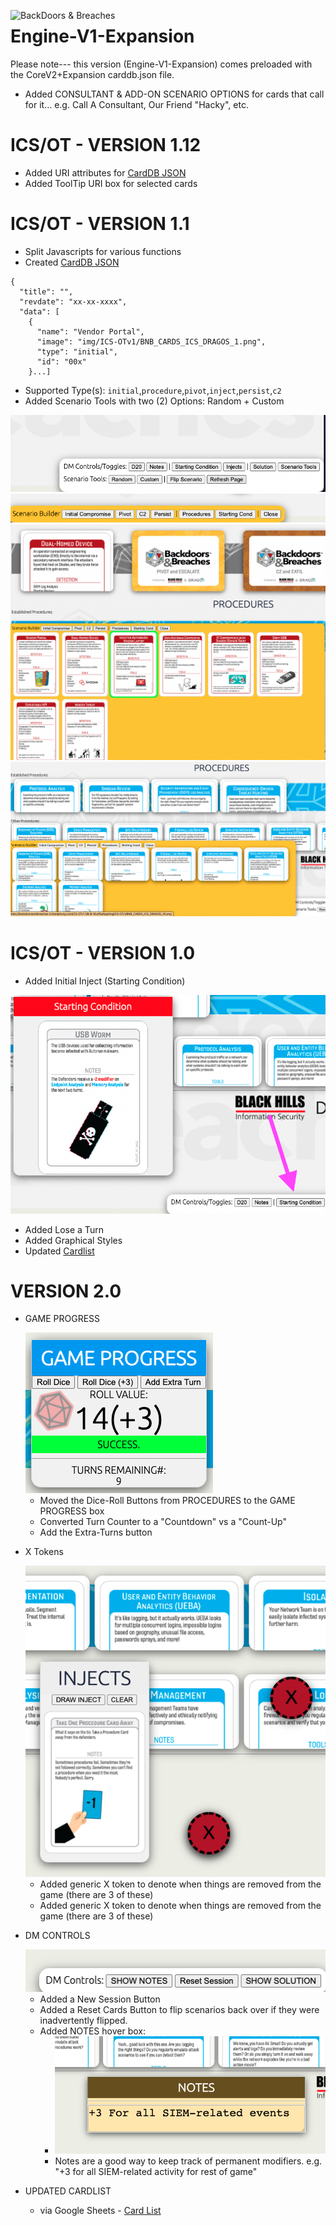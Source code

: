
<img src="https://raw.githubusercontent.com/p3hndrx/B-B-Shuffle/Engine-V1-Expansion/App/img/bb-logo.png" width="500px"
     alt="BackDoors & Breaches"
     style="float: left; margin-right: 10px;" />

# Engine-V1-Expansion
Please note---
this version (Engine-V1-Expansion) comes preloaded with the CoreV2+Expansion carddb.json file.
- Added CONSULTANT & ADD-ON SCENARIO OPTIONS for cards that call for it... e.g. Call A Consultant, Our Friend "Hacky", etc.

# ICS/OT - VERSION 1.12
- Added URI attributes for [CardDB JSON](App/carddb.json)
- Added ToolTip URI box for selected cards

# ICS/OT - VERSION 1.1
- Split Javascripts for various functions
- Created [CardDB JSON](App/carddb.json)
```
{
  "title": "",
  "revdate": "xx-xx-xxxx",
  "data": [
    {
      "name": "Vendor Portal",
      "image": "img/ICS-OTv1/BNB_CARDS_ICS_DRAGOS_1.png",
      "type": "initial",
      "id": "00x"
    }...]
```
  - Supported Type(s): `initial`,`procedure`,`pivot`,`inject`,`persist`,`c2`
- Added Scenario Tools with two (2) Options:  Random + Custom
<img src="https://raw.githubusercontent.com/p3hndrx/B-B-Shuffle/Engine-V1-Expansion/Screenshots/DM-menu.png">
<img src="https://raw.githubusercontent.com/p3hndrx/B-B-Shuffle/Engine-V1-Expansion/Screenshots/Scenario Builder.png">
<img src="https://raw.githubusercontent.com/p3hndrx/B-B-Shuffle/Engine-V1-Expansion/Screenshots/Scenario Chooser.png">
<img src="https://raw.githubusercontent.com/p3hndrx/B-B-Shuffle/Engine-V1-Expansion/Screenshots/Procedure Chooser.png">

# ICS/OT - VERSION 1.0
- Added Initial Inject (Starting Condition)

<img src="https://raw.githubusercontent.com/p3hndrx/B-B-Shuffle/Engine-V1-Expansion/Screenshots/Screen%20Shot%202022-04-29%20at%2012.50.45.png?raw=true">

- Added Lose a Turn
- Added Graphical Styles
- Updated [Cardlist](https://docs.google.com/spreadsheets/d/1RNBFr4o9OPYWwR7mxdadHQwxRayylZewcphdS3K6-og/edit#gid=0)

# VERSION 2.0

- GAME PROGRESS

  <img src="https://raw.githubusercontent.com/p3hndrx/B-B-Shuffle/Engine-V1-Expansion/Screenshots/game-progress-box-2.0.png">
  
  - Moved the Dice-Roll Buttons from PROCEDURES to the GAME PROGRESS box
  - Converted Turn Counter to a "Countdown" vs a "Count-Up"
  - Add the Extra-Turns button
- X Tokens

  <img src="https://raw.githubusercontent.com/p3hndrx/B-B-Shuffle/Engine-V1-Expansion/Screenshots/x-tokens-2.0.png">

  - Added generic X token to denote when things are removed from the game (there are 3 of these)
  - Added generic X token to denote when things are removed from the game (there are 3 of these)

- DM CONTROLS

  <img src="https://raw.githubusercontent.com/p3hndrx/B-B-Shuffle/Engine-V1-Expansion/Screenshots/dmcontrols--2.0.png">
  
  - Added a New Session Button
  - Added a Reset Cards Button to flip scenarios back over if they were inadvertently flipped.
  - Added NOTES hover box:
    - <img src="https://raw.githubusercontent.com/p3hndrx/B-B-Shuffle/Engine-V1-Expansion/Screenshots/notes-2.0.png"> 
    - Notes are a good way to keep track of permanent modifiers. e.g. "+3 for all SIEM-related activity for rest of game" 
  
- UPDATED CARDLIST
  - via Google Sheets - [Card List](https://docs.google.com/spreadsheets/d/1RNBFr4o9OPYWwR7mxdadHQwxRayylZewcphdS3K6-og/edit?usp=sharing)
